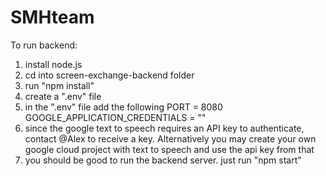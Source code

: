# SMHteam

To run backend:
1. install node.js 
2. cd into screen-exchange-backend folder
3. run "npm install"
4. create a ".env" file
5. in the ".env" file add the following
    PORT = 8080
    GOOGLE_APPLICATION_CREDENTIALS = ""
6. since the google text to speech requires an API key to authenticate, contact @Alex to 
    receive a key. Alternatively you may create your own google cloud project with text to speech
    and use the api key from that
7. you should be good to run the backend server. just run "npm start" 
